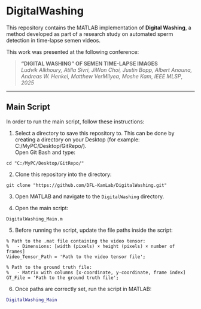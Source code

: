 # DigitalWashing

This repository contains the MATLAB implementation of **Digital Washing**, a method developed as part of a research study on automated sperm detection in time-lapse semen videos.

This work was presented at the following conference:
> **“DIGITAL WASHING” OF SEMEN TIME-LAPSE IMAGES**  
> *Ludvik Alkhoury, Atilla Sivri, JiWon Choi, Justin Bopp, Albert Anouna, Andreas W. Henkel, Matthew VerMilyea, Moshe Kam*, *IEEE MLSP*, *2025*

---

## Main Script

In order to run the main script, follow these instructions:

1) Select a directory to save this repository to. This can be done by creating a directory on your Desktop (for example: C:/MyPC/Desktop/GitRepo/).  
Open Git Bash and type:
```
cd "C:/MyPC/Desktop/GitRepo/"
```
2) Clone this repository into the directory:
```
git clone "https://github.com/DFL-KamLab/DigitalWashing.git"
```

3) Open MATLAB and navigate to the `DigitalWashing` directory.

4) Open the main script:

```
DigitalWashing_Main.m
```

5) Before running the script, update the file paths inside the script:
```
% Path to the .mat file containing the video tensor:
%   - Dimensions: [width (pixels) × height (pixels) × number of frames]
Video_Tensor_Path = 'Path to the video tensor file';  

% Path to the ground truth file:
%   - Matrix with columns [x-coordinate, y-coordinate, frame index]
GT_File = 'Path to the ground truth file';  
```

6) Once paths are correctly set, run the script in MATLAB:
```matlab
DigitalWashing_Main
